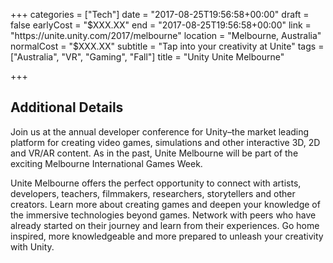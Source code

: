 +++
categories = ["Tech"]
date = "2017-08-25T19:56:58+00:00"
draft = false
earlyCost = "$XXX.XX"
end = "2017-08-25T19:56:58+00:00"
link = "https://unite.unity.com/2017/melbourne"
location = "Melbourne, Australia"
normalCost = "$XXX.XX"
subtitle = "Tap into your creativity at Unite"
tags = ["Australia", "VR", "Gaming", "Fall"]
title = "Unity Unite Melbourne"

+++
<!--more-->

## Additional Details

Join us at the annual developer conference for Unity–the market leading platform for creating video games, simulations and other interactive 3D, 2D and VR/AR content. As in the past, Unite Melbourne will be part of the exciting Melbourne International Games Week.

Unite Melbourne offers the perfect opportunity to connect with artists, developers, teachers, filmmakers, researchers, storytellers and other creators. Learn more about creating games and deepen your knowledge of the immersive technologies beyond games. Network with peers who have already started on their journey and learn from their experiences. Go home inspired, more knowledgeable and more prepared to unleash your creativity with Unity.